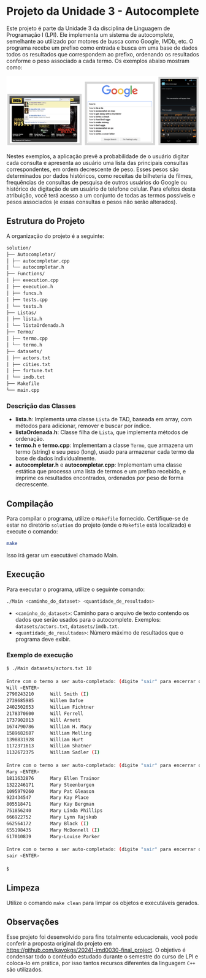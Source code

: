 # Projeto da Unidade 3 - Autocomplete

Este projeto é parte da Unidade 3 da disciplina de Linguagem de Programação I (LPI). Ele implementa um sistema de autocomplete, semelhante ao utilizado por motores de busca como Google, IMDb, etc. O programa recebe um prefixo como entrada e busca em uma base de dados todos os resultados que correspondem ao prefixo, ordenando os resultados conforme o peso associado a cada termo. Os exemplos abaixo mostram como:

![alt text](image.png)

Nestes exemplos, a aplicação prevê a probabilidade de o usuário digitar cada consulta e apresenta ao usuário uma lista das principais consultas correspondentes, em ordem decrescente de peso. Esses pesos são determinados por dados históricos, como receitas de bilheteria de filmes, frequências de consultas de pesquisa de outros usuários do Google ou histórico de digitação de um usuário de telefone celular. Para efeitos desta atribuição, você terá acesso a um conjunto de todas as termos possíveis e pesos associados (e essas consultas e pesos não serão alterados).

## Estrutura do Projeto

A organização do projeto é a seguinte:

```sh
solution/
├── Autocompletar/
│ ├── autocompletar.cpp
│ └── autocompletar.h
├── Functions/
│ ├── execution.cpp
│ ├── execution.h
│ ├── funcs.h
│ ├── tests.cpp
│ └── tests.h
├── Listas/
│ ├── lista.h
│ └── listaOrdenada.h
├── Termo/
│ ├── termo.cpp
│ └── termo.h
├── datasets/
│ ├── actors.txt
│ ├── cities.txt
│ ├── fortune.txt
│ └── imdb.txt
├── Makefile
└── main.cpp
```

### Descrição das Classes

- **lista.h**: Implementa uma classe `Lista` de TAD, baseada em array, com métodos para adicionar, remover e buscar por índice.
- **listaOrdenada.h**: Classe filha de `Lista`, que implementa métodos de ordenação.
- **termo.h** e **termo.cpp**: Implementam a classe `Termo`, que armazena um termo (string) e seu peso (long), usado para armazenar cada termo da base de dados individualmente.
- **autocompletar.h** e **autocompletar.cpp**: Implementam uma classe estática que processa uma lista de termos e um prefixo recebido, e imprime os resultados encontrados, ordenados por peso de forma decrescente.

## Compilação

Para compilar o programa, utilize o `Makefile` fornecido. Certifique-se de estar no diretório `solution` do projeto (onde o `Makefile` está localizado) e execute o comando:

```bash
make
```
Isso irá gerar um executável chamado Main.

## Execução
Para executar o programa, utilize o seguinte comando:
```bash
./Main <caminho_do_dataset> <quantidade_de_resultados>
```
- `<caminho_do_dataset>`: Caminho para o arquivo de texto contendo os dados que serão usados para o autocomplete. Exemplos: `datasets/actors.txt`, `datasets/imdb.txt`.
- `<quantidade_de_resultados>`: Número máximo de resultados que o programa deve exibir.

### Exemplo de execução
```bash
$ ./Main datasets/actors.txt 10

Entre com o termo a ser auto-completado: (digite "sair" para encerrar o programa): 
Will <ENTER>
2790243210      Will Smith (I)
2739685985      Willem Dafoe
2402502653      William Fichtner
2178370600      Will Ferrell
1737902013      Will Arnett
1674790786      William H. Macy
1589682687      William Melling
1398831928      William Hurt
1172371613      William Shatner
1132672375      William Sadler (I)

Entre com o termo a ser auto-completado: (digite "sair" para encerrar o programa): 
Mary <ENTER>
1811632876      Mary Ellen Trainor
1322246171      Mary Steenburgen
1095979260      Mary Pat Gleason
923434547       Mary Kay Place
805518471       Mary Kay Bergman
751856240       Mary Linda Phillips
666922752       Mary Lynn Rajskub
662564172       Mary Black (I)
655198435       Mary McDonnell (I)
617010839       Mary-Louise Parker

Entre com o termo a ser auto-completado: (digite "sair" para encerrar o programa): 
sair <ENTER>

$
```

## Limpeza
Utilize o comando `make clean` para limpar os objetos e executáveis gerados.

## Observações
Esse projeto foi desenvolvido para fins totalmente educacionais, você pode conferir a proposta original do projeto em https://github.com/kayokgs/20241-imd0030-final_project. O objetivo é condensar todo o contéudo estudado durante o semestre do curso de LPI e coloca-lo em prática, por isso tantos recursos diferentes da linguagem `C++` são utilizados.

